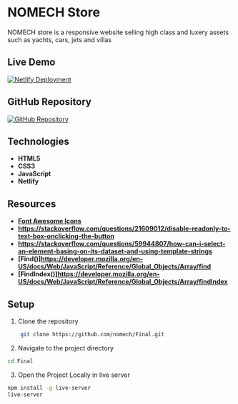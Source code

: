 # NOMECH Store

NOMECH store is a responsive website selling high class and luxery assets such as yachts, cars, jets and villas

## Live Demo

[![Netlify Deployment](https://img.shields.io/badge/Deploy-on%20Netlify-brightgreen)](https://nomech-store.netlify.app/)

## GitHub Repository

[![GitHub Repository](https://img.shields.io/badge/GitHub-Repo-blue)](https://github.com/nomech/Final/tree/main/src/js)

## Technologies

- **HTML5**
- **CSS3**
- **JavaScript**
- **Netlify**

## Resources 
- **[Font Awesome Icons](https://fontawesome.com/)**
- **https://stackoverflow.com/questions/21609012/disable-readonly-to-text-box-onclicking-the-button**
- **https://stackoverflow.com/questions/59944807/how-can-i-select-an-element-basing-on-its-dataset-and-using-template-strings**
- **[Find()]https://developer.mozilla.org/en-US/docs/Web/JavaScript/Reference/Global_Objects/Array/find**
- **[FindIndex()]https://developer.mozilla.org/en-US/docs/Web/JavaScript/Reference/Global_Objects/Array/findIndex**

## Setup

1. Clone the repository
```bash
    git clone https://github.com/nomech/Final.git
```
2. Navigate to the project directory
```bash
cd Final
```
3. Open the Project Locally in live server 
 ```bash
 npm install -g live-server
 live-server

 ```